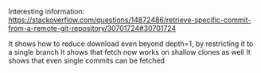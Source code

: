 

Interesting information:
https://stackoverflow.com/questions/14872486/retrieve-specific-commit-from-a-remote-git-repository/30701724#30701724

It shows how to reduce download even beyond depth=1, by restricting it to a single branch
It shows that fetch now works on shallow clones as well
It shows that even single commits can be fetched